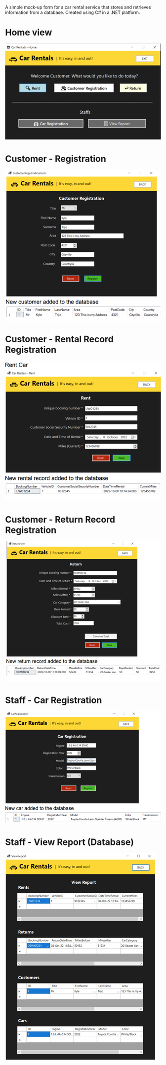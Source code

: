 A simple mock-up form for a car rental service that stores and retrieves information from a database.
Created using C# in a .NET platform.

#  Home view
![alt text](https://github.com/kyle3jo/CarRental/blob/main/Images/Home.png)
#  Customer - Registration
![alt text](https://github.com/kyle3jo/CarRental/blob/main/Images/CustomerRegistration.png)
#  Customer - Rental Record Registration
![alt text](https://github.com/kyle3jo/CarRental/blob/main/Images/RentCar.png)
#  Customer - Return Record Registration
![alt text](https://github.com/kyle3jo/CarRental/blob/main/Images/ReturnCar.png)
#  Staff - Car Registration
![alt text](https://github.com/kyle3jo/CarRental/blob/main/Images/StaffRegistration.png)
#  Staff - View Report (Database)
![alt text](https://github.com/kyle3jo/CarRental/blob/main/Images/StaffViewReport.png)
